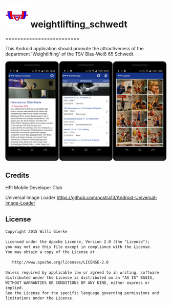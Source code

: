 # ![Logo](https://github.com/WGierke/weightlifting_schwedt/raw/master/app/src/main/res/drawable-hdpi/ic_launcher.png) weightlifting_schwedt
=========================

This Android application should promote the attractiveness of the department 'Weightlifting' of the TSV Blau-Weiß 65 Schwedt.

![Screenshot](https://raw.githubusercontent.com/WGierke/weightlifting_schwedt/master/weightlifting_schwedt.jpg)


## Credits
HPI Mobile Developer Club

Universal Image Loader https://github.com/nostra13/Android-Universal-Image-Loader

## License
    Copyright 2015 Willi Gierke

    Licensed under the Apache License, Version 2.0 (the "License");
    you may not use this file except in compliance with the License.
    You may obtain a copy of the License at

       http://www.apache.org/licenses/LICENSE-2.0

    Unless required by applicable law or agreed to in writing, software
    distributed under the License is distributed on an "AS IS" BASIS,
    WITHOUT WARRANTIES OR CONDITIONS OF ANY KIND, either express or implied.
    See the License for the specific language governing permissions and
    limitations under the License.
